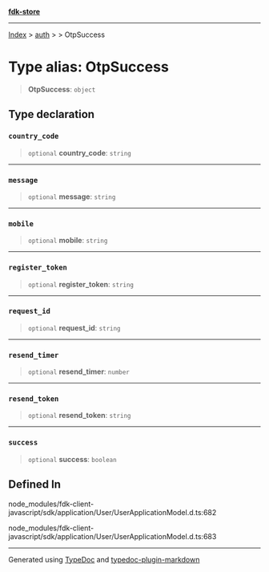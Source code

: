 [**fdk-store**](../../../README.md)
***

[Index](../../../API.md) > [auth](../../README.md) > [<internal>](../README.md) > OtpSuccess

# Type alias: OtpSuccess

> **OtpSuccess**: `object`

## Type declaration

### `country_code`

> `optional` **country\_code**: `string`

***

### `message`

> `optional` **message**: `string`

***

### `mobile`

> `optional` **mobile**: `string`

***

### `register_token`

> `optional` **register\_token**: `string`

***

### `request_id`

> `optional` **request\_id**: `string`

***

### `resend_timer`

> `optional` **resend\_timer**: `number`

***

### `resend_token`

> `optional` **resend\_token**: `string`

***

### `success`

> `optional` **success**: `boolean`

## Defined In

node\_modules/fdk-client-javascript/sdk/application/User/UserApplicationModel.d.ts:682

node\_modules/fdk-client-javascript/sdk/application/User/UserApplicationModel.d.ts:683

***
Generated using [TypeDoc](https://typedoc.org/) and [typedoc-plugin-markdown](https://www.npmjs.com/package/typedoc-plugin-markdown)
